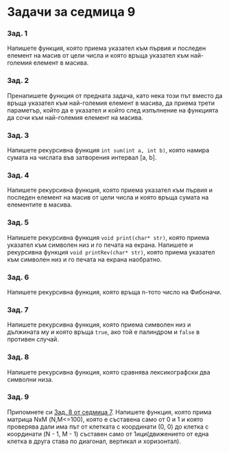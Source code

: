 # Задачи за седмица 9

### Зад. 1

Напишете функция, която приема указател към първия и последен елемент на масив от цели числа и която връща указател към най-големия елемент в масива.

### Зад. 2

Пренапишете функция от предната задача, като нека този път вместо да връща указател към най-големия елемент в масива, да приема трети параметър, който да е указател и който след изпълнение на функцията да сочи към най-големия елемент на масива.

### Зад. 3

Напишете рекурсивна функция `int sum(int a, int b)`, която намира сумата на числата във затворения интервал [a, b].

### Зад. 4

Напишете рекурсивна функция, която приема указател към първия и последен елемент на масив от цели числа и която връща сумата на елементите в масива.

### Зад. 5

Напишете рекурсивна функция `void print(char* str)`, която приема указател към символен низ и го печата на екрана.
Напишете и рекурсивна функция `void printRev(char* str)`, която приема указател към символен низ и го печата на екрана наобратно.

### Зад. 6

Напишете рекурсивна функция, която връща n-тото число на Фибоначи. 

### Зад. 7

Напишете рекурсивна функция, която приема символен низ и дължината му и която връща `true`, ако той е палиндром и `false` в противен случай.

### Зад. 8

Напишете рекурсивна функция, която сравнява лексикографски два символни низа.

### Зад. 9

Припомнете си [Зад. 8 от седмица 7](../week07/tasks.md#зад-8---решениеsolutionstask08cpp). Напишете функция, която прима матрица NxМ (N,М<=100), която е съставена само от 0 и 1 и която проверява дали има път от клетката с координати (0, 0) до клетка с координати (N - 1, M - 1) съставен само от 1ици(движението от една клетка в друга става по диагонал, вертикал и хоризонтал).